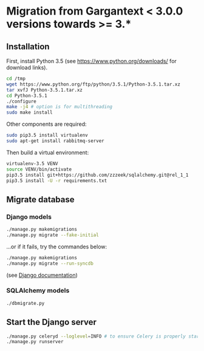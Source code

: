 # Migration from Gargantext < 3.0.0 versions towards >= 3.*

## Installation

First, install Python 3.5 (see https://www.python.org/downloads/ for
download links).

```bash
cd /tmp
wget https://www.python.org/ftp/python/3.5.1/Python-3.5.1.tar.xz
tar xvfJ Python-3.5.1.tar.xz
cd Python-3.5.1
./configure
make -j4 # option is for multithreading
sudo make install
```

Other components are required:

```bash
sudo pip3.5 install virtualenv
sudo apt-get install rabbitmq-server
```

Then build a virtual environment:

```bash
virtualenv-3.5 VENV
source VENV/bin/activate
pip3.5 install git+https://github.com/zzzeek/sqlalchemy.git@rel_1_1
pip3.5 install -U -r requirements.txt
```


## Migrate database

### Django models

```bash
./manage.py makemigrations
./manage.py migrate --fake-initial
```

...or if it fails, try the commandes below:

```bash
./manage.py makemigrations
./manage.py migrate --run-syncdb
```

(see [Django documentation](https://docs.djangoproject.com/en/1.9/topics/migrations/))

### SQLAlchemy models

```bash
./dbmigrate.py
```


## Start the Django server

```bash
./manage.py celeryd --loglevel=INFO # to ensure Celery is properly started
./manage.py runserver
```

